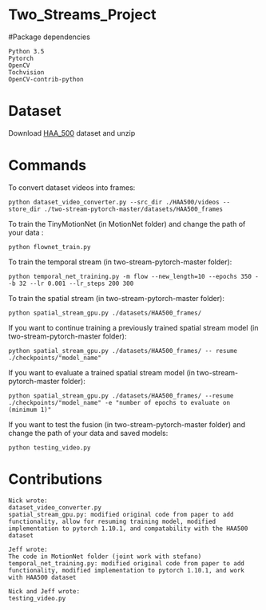 # Two_Streams_Project

#Package dependencies
```
Python 3.5
Pytorch
OpenCV
Tochvision
OpenCV-contrib-python
```

# Dataset
Download [HAA_500](https://www.cse.ust.hk/haa/) dataset and unzip

# Commands
To convert dataset videos into frames:
```
python dataset_video_converter.py --src_dir ./HAA500/videos --store_dir ./two-stream-pytorch-master/datasets/HAA500_frames
```
To train the TinyMotionNet (in MotionNet folder) and change the path of your data : 
```
python flownet_train.py
```
To train the temporal stream (in two-stream-pytorch-master folder):
```
python temporal_net_training.py -m flow --new_length=10 --epochs 350 --b 32 --lr 0.001 --lr_steps 200 300
```
To train the spatial stream (in two-stream-pytorch-master folder): 
```
python spatial_stream_gpu.py ./datasets/HAA500_frames/
```
If you want to continue training a previously trained spatial stream model (in two-stream-pytorch-master folder):
```
python spatial_stream_gpu.py ./datasets/HAA500_frames/ -- resume ./checkpoints/"model_name"
```
If you want to evaluate a trained spatial stream model (in two-stream-pytorch-master folder):
```
python spatial_stream_gpu.py ./datasets/HAA500_frames/ --resume ./checkpoints/"model_name" -e "number of epochs to evaluate on (minimum 1)"
```
If you want to test the fusion (in two-stream-pytorch-master folder) and change the path of your data and saved models:
```
python testing_video.py
```


# Contributions
```
Nick wrote:
dataset_video_converter.py
spatial_stream_gpu.py: modified original code from paper to add functionality, allow for resuming training model, modified implementation to pytorch 1.10.1, and compatability with the HAA500 dataset
```
```
Jeff wrote:
The code in MotionNet folder (joint work with stefano)
temporal_net_training.py: modified original code from paper to add functionality, modified implementation to pytorch 1.10.1, and work with HAA500 dataset
```
```
Nick and Jeff wrote:
testing_video.py
```

